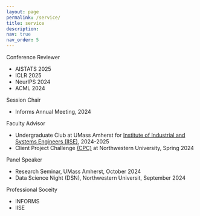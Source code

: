 ```yaml
---
layout: page
permalink: /service/
title: service
description: 
nav: true
nav_order: 5
---
```



Conference Reviewer
  - AISTATS 2025
  - ICLR 2025
  - NeurIPS 2024
  - ACML 2024

Session Chair
  - Informs Annual Meeting, 2024

Faculty Advisor 
  - Undergraduate Club at UMass Amherst for [Institute of Industrial and Systems Engineers (IISE)](https://www.iise.org/Home/), 2024-2025
  - Client Project Challenge [(CPC)](https://www.mccormick.northwestern.edu/industrial/academics/undergraduate/client-project-challenge/projects/logistics-assessment.html) at Northwestern University, Spring 2024

Panel Speaker
  - Research Seminar, UMass Amherst, October 2024
  - Data Science Night (DSN), Northwestern Universit, September 2024 

Professional Soceity 
  - INFORMS
  - IISE

    
     



